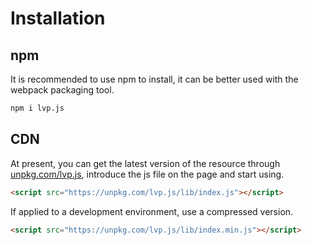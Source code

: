 # Installation

## npm

It is recommended to use npm to install, it can be better used with the webpack packaging tool.

```bash
npm i lvp.js
```

## CDN

At present, you can get the latest version of the resource through [unpkg.com/lvp.js](https://unpkg.com/browse/lvp.js@last/), introduce the js file on the page and start using.

```html
<script src="https://unpkg.com/lvp.js/lib/index.js"></script>
```

If applied to a development environment, use a compressed version.

```html
<script src="https://unpkg.com/lvp.js/lib/index.min.js"></script>
```
